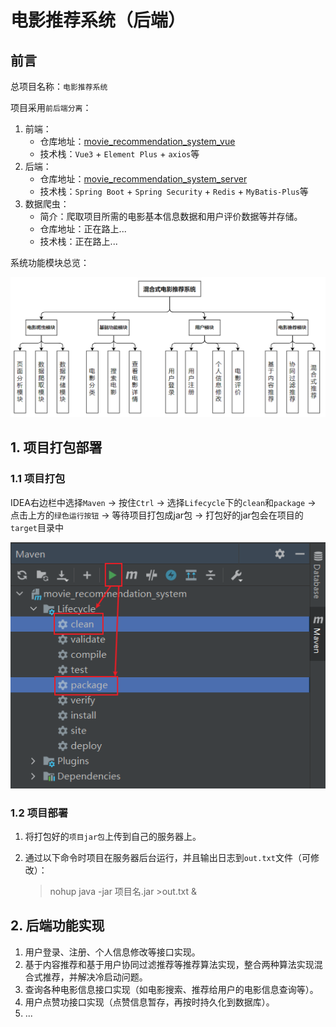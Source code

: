 # 电影推荐系统（后端）

## 前言

总项目名称：`电影推荐系统`

项目采用`前后端分离`：

1. 前端：
   - 仓库地址：[movie_recommendation_system_vue](https://github.com/jun-wei-zeng/movie_recommendation_system_vue)
   - 技术栈：`Vue3` + `Element Plus` + `axios`等
2. 后端：
   - 仓库地址：[movie_recommendation_system_server](https://github.com/jun-wei-zeng/movie_recommendation_system_server)
   - 技术栈：`Spring Boot` + `Spring Security` + `Redis` + `MyBatis-Plus`等
3. 数据爬虫：
   - 简介：爬取项目所需的电影基本信息数据和用户评价数据等并存储。
   - 仓库地址：正在路上...
   - 技术栈：正在路上...

系统功能模块总览：

![系统功能模块.png](README_IMG/系统功能模块.png)

## 1. 项目打包部署

### 1.1 项目打包

IDEA右边栏中选择`Maven` → 按住`Ctrl` → 选择`Lifecycle`下的`clean`和`package` → 点击上方的`绿色运行按钮` → 等待项目打包成jar包 → 打包好的jar包会在项目的`target`目录中

![项目打成jar包.png](README_IMG/项目打成jar包.png)

### 1.2 项目部署

1. 将打包好的`项目jar包`上传到自己的服务器上。

2. 通过以下命令时项目在服务器后台运行，并且输出日志到`out.txt`文件（可修改）：
    
    >nohup java -jar 项目名.jar >out.txt &

## 2. 后端功能实现

1. 用户登录、注册、个人信息修改等接口实现。
2. 基于内容推荐和基于用户协同过滤推荐等推荐算法实现，整合两种算法实现混合式推荐，并解决冷启动问题。
3. 查询各种电影信息接口实现（如电影搜索、推荐给用户的电影信息查询等）。
4. 用户点赞功接口实现（点赞信息暂存，再按时持久化到数据库）。
5. ...
